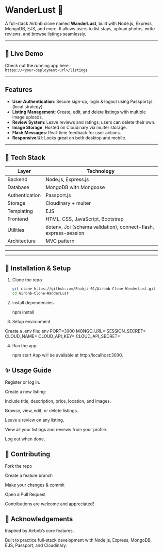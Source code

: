# WanderLust 🧳

A full-stack Airbnb clone named **WanderLust**, built with Node.js, Express, MongoDB, EJS, and more. It allows users to list stays, upload photos, write reviews, and browse listings seamlessly.

---

## 🚀 Live Demo

Check out the running app here:  
`https://<your-deployment-url>/listings`

---

## Features

- **User Authentication**: Secure sign-up, login & logout using Passport.js (local strategy).
- **Listing Management**: Create, edit, and delete listings with multiple image uploads.
- **Review System**: Leave reviews and ratings; users can delete their own.
- **Image Storage**: Hosted on Cloudinary via multer storage.
- **Flash Messages**: Real-time feedback for user actions.
- **Responsive UI**: Looks great on both desktop and mobile.

---

## 🧰 Tech Stack

| Layer        | Technology                    |
|--------------|-------------------------------|
| Backend      | Node.js, Express.js           |
| Database     | MongoDB with Mongoose         |
| Authentication | Passport.js                |
| Storage      | Cloudinary + multer          |
| Templating   | EJS                           |
| Frontend     | HTML, CSS, JavaScript, Bootstrap |
| Utilities    | dotenv, Joi (schema validation), connect-flash, express-session |
| Architecture | MVC pattern                   |

---

---

## 🔧 Installation & Setup

1. Clone the repo

      ```bash
      git clone https://github.com/Shahji-01/Airbnb-Clone-WanderLust.git
      cd Airbnb-Clone-WanderLust

2. Install dependencies

     npm install

3. Setup environment

Create a .env file:
     env
     PORT=3000
     MONGO_URL=<Your MongoDB connection string>
     SESSION_SECRET=<Your session secret string>
     CLOUD_NAME=<Your Cloudinary cloud name>
     CLOUD_API_KEY=<Your Cloudinary API key>
     CLOUD_API_SECRET=<Your Cloudinary API secret>

4. Run the app

   npm start
   App will be available at http://localhost:3000.

## ✨ Usage Guide
   Register or log in.
   
   Create a new listing:
   
   Include title, description, price, location, and images.
   
   Browse, view, edit, or delete listings.
   
   Leave a review on any listing.
   
   View all your listings and reviews from your profile.

   Log out when done.


## 🤝 Contributing
   Fork the repo
   
   Create a feature branch
   
   Make your changes & commit
   
   Open a Pull Request
   
   Contributions are welcome and appreciated!

## 🙏 Acknowledgements
   Inspired by Airbnb’s core features.
   
   Built to practice full-stack development with Node.js, Express, MongoDB, EJS, Passport, and Cloudinary.
